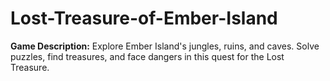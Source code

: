 # Lost-Treasure-of-Ember-Island
**Game Description:**  Explore Ember Island's jungles, ruins, and caves. Solve puzzles, find treasures, and face dangers in this quest for the Lost Treasure.
